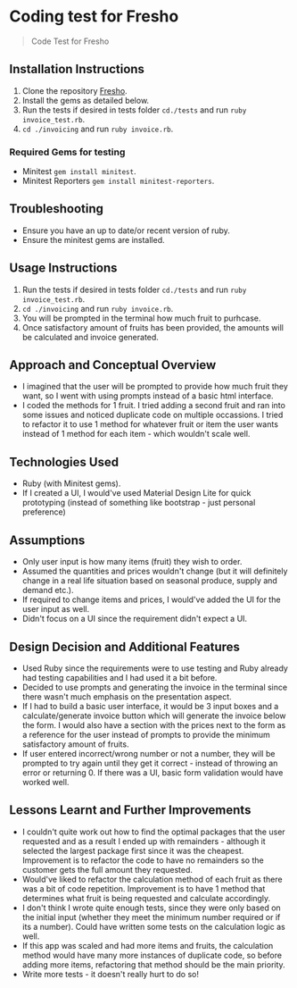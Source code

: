# Coding test for Fresho
> Code Test for Fresho

## Installation Instructions
1.  Clone the repository [Fresho](https://github.com/Kangb0tmang/fresho).
2.  Install the gems as detailed below.
3.  Run the tests if desired in tests folder `cd./tests` and run `ruby invoice_test.rb`.
4.  `cd ./invoicing` and run `ruby invoice.rb`.

### Required Gems for testing
-   Minitest `gem install minitest`.
-   Minitest Reporters `gem install minitest-reporters`.

## Troubleshooting
-   Ensure you have an up to date/or recent version of ruby.
-   Ensure the minitest gems are installed.

## Usage Instructions
1.  Run the tests if desired in tests folder `cd./tests` and run `ruby invoice_test.rb`.
2.  `cd ./invoicing` and run `ruby invoice.rb`.
3.  You will be prompted in the terminal how much fruit to purhcase.
4.  Once satisfactory amount of fruits has been provided, the amounts will be calculated and invoice generated.

## Approach and Conceptual Overview
-   I imagined that the user will be prompted to provide how much fruit they want, so I went with using prompts instead of a basic html interface.
-   I coded the methods for 1 fruit. I tried adding a second fruit and ran into some issues and noticed duplicate code on multiple occassions. I tried to refactor it to use 1 method for whatever fruit or item the user wants instead of 1 method for each item - which wouldn't scale well.

## Technologies Used
-   Ruby (with Minitest gems).
-   If I created a UI, I would've used Material Design Lite for quick prototyping (instead of something like bootstrap - just personal preference)

## Assumptions
-   Only user input is how many items (fruit) they wish to order.
-   Assumed the quantities and prices wouldn't change (but it will definitely change in a real life situation based on seasonal produce, supply and demand etc.).
-   If required to change items and prices, I would've added the UI for the user input as well.
-   Didn't focus on a UI since the requirement didn't expect a UI.

## Design Decision and Additional Features
-   Used Ruby since the requirements were to use testing and Ruby already had testing capabilities and I had used it a bit before.
-   Decided to use prompts and generating the invoice in the terminal since there wasn't much emphasis on the presentation aspect.
-   If I had to build a basic user interface, it would be 3 input boxes and a calculate/generate invoice button which will generate the invoice below the form. I would also have a section with the prices next to the form as a reference for the user instead of prompts to provide the minimum satisfactory amount of fruits.
-   If user entered incorrect/wrong number or not a number, they will be prompted to try again until they get it correct - instead of throwing an error or returning 0. If there was a UI, basic form validation would have worked well.

## Lessons Learnt and Further Improvements
-   I couldn't quite work out how to find the optimal packages that the user requested and as a result I ended up with remainders - although it selected the largest package first since it was the cheapest. Improvement is to refactor the code to have no remainders so the customer gets the full amount they requested.
-   Would've liked to refactor the calculation method of each fruit as there was a bit of code repetition. Improvement is to have 1 method that determines what fruit is being requested and calculate accordingly.
-   I don't think I wrote quite enough tests, since they were only based on the initial input (whether they meet the minimum number required or if its a number). Could have written some tests on the calculation logic as well.
-   If this app was scaled and had more items and fruits, the calculation method would have many more instances of duplicate code, so before adding more items, refactoring that method should be the main priority.
-   Write more tests - it doesn't really hurt to do so!
